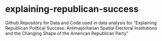 # explaining-republican-success
Github Repository for Data and Code used in data analysis for "Explaining Republican Political Success: Antimajoritarian Spatial Electoral Institutions and the Changing Shape of the American Republican Party"
